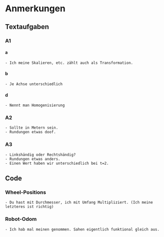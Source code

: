 # Anmerkungen

## Textaufgaben

### A1

#### a

    - Ich meine Skalieren, etc. zählt auch als Transformation.

#### b

    - Je Achse unterschiedlich

#### d

    - Nennt man Homogenisierung

### A2

    - Sollte in Metern sein.
    - Rundungen etwas doof.

### A3

    - Linkshändig oder Rechtshändig?
    - Rundungen etwas anders.
    - Einen Wert haben wir unterschiedlich bei t=2.

## Code

### Wheel-Positions

    - Du hast mit Durchmesser, ich mit Umfang Multipliziert. (Ich meine letzteres ist richtig)

### Robot-Odom

    - Ich hab mal meinen genommen. Sahen eigentlich funktional gleich aus.
